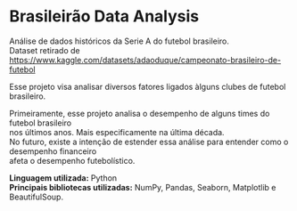 # Brasileirão Data Analysis
Análise de dados históricos da Serie A do futebol brasileiro.<br>
Dataset retirado de https://www.kaggle.com/datasets/adaoduque/campeonato-brasileiro-de-futebol<br>

Esse projeto visa analisar diversos fatores ligados àlguns clubes de futebol brasileiro.<br>

Primeiramente, esse projeto analisa o desempenho de alguns times do futebol brasileiro<br>
nos últimos anos. Mais especificamente na última década.<br>
No futuro, existe a intenção de estender essa análise para entender como o desempenho financeiro<br>
afeta o desempenho futebolístico.

**Linguagem utilizada:** Python<br>
**Principais bibliotecas utilizadas:** NumPy, Pandas, Seaborn, Matplotlib e BeautifulSoup.<br>
